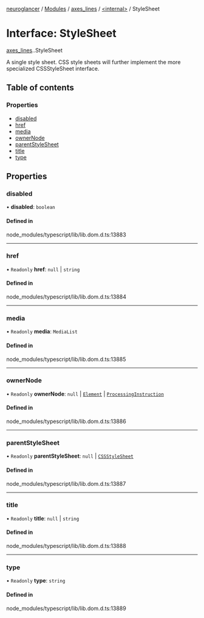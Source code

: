[neuroglancer](../README.md) / [Modules](../modules.md) / [axes\_lines](../modules/axes_lines.md) / [<internal\>](../modules/axes_lines._internal_.md) / StyleSheet

# Interface: StyleSheet

[axes_lines](../modules/axes_lines.md).[<internal>](../modules/axes_lines._internal_.md).StyleSheet

A single style sheet. CSS style sheets will further implement the more specialized CSSStyleSheet interface.

## Table of contents

### Properties

- [disabled](axes_lines._internal_.StyleSheet.md#disabled)
- [href](axes_lines._internal_.StyleSheet.md#href)
- [media](axes_lines._internal_.StyleSheet.md#media)
- [ownerNode](axes_lines._internal_.StyleSheet.md#ownernode)
- [parentStyleSheet](axes_lines._internal_.StyleSheet.md#parentstylesheet)
- [title](axes_lines._internal_.StyleSheet.md#title)
- [type](axes_lines._internal_.StyleSheet.md#type)

## Properties

### disabled

• **disabled**: `boolean`

#### Defined in

node_modules/typescript/lib/lib.dom.d.ts:13883

___

### href

• `Readonly` **href**: ``null`` \| `string`

#### Defined in

node_modules/typescript/lib/lib.dom.d.ts:13884

___

### media

• `Readonly` **media**: `MediaList`

#### Defined in

node_modules/typescript/lib/lib.dom.d.ts:13885

___

### ownerNode

• `Readonly` **ownerNode**: ``null`` \| [`Element`](../modules/axes_lines._internal_.md#element) \| [`ProcessingInstruction`](../modules/axes_lines._internal_.md#processinginstruction)

#### Defined in

node_modules/typescript/lib/lib.dom.d.ts:13886

___

### parentStyleSheet

• `Readonly` **parentStyleSheet**: ``null`` \| [`CSSStyleSheet`](../modules/axes_lines._internal_.md#cssstylesheet)

#### Defined in

node_modules/typescript/lib/lib.dom.d.ts:13887

___

### title

• `Readonly` **title**: ``null`` \| `string`

#### Defined in

node_modules/typescript/lib/lib.dom.d.ts:13888

___

### type

• `Readonly` **type**: `string`

#### Defined in

node_modules/typescript/lib/lib.dom.d.ts:13889
